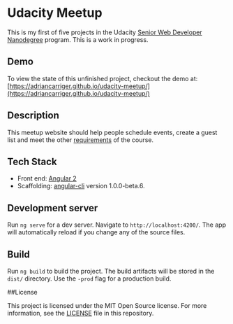 # Udacity Meetup

This is my first of five projects in the Udacity [Senior Web Developer Nanodegree](https://www.udacity.com/course/senior-web-developer-nanodegree--nd802) program. This is a work in progress.

## Demo

To view the state of this unfinished project, checkout the demo at: [https://adriancarriger.github.io/udacity-meetup/](https://adriancarriger.github.io/udacity-meetup/)

## Description

This meetup website should help people schedule events, create a guest list and meet the other [requirements](REQUIREMENTS.md) of the course.

## Tech Stack

* Front end: [Angular 2](https://github.com/angular/angular)
* Scaffolding: [angular-cli](https://github.com/angular/angular-cli) version 1.0.0-beta.6.

## Development server
Run `ng serve` for a dev server. Navigate to `http://localhost:4200/`. The app will automatically reload if you change any of the source files.

## Build

Run `ng build` to build the project. The build artifacts will be stored in the `dist/` directory. Use the `-prod` flag for a production build.

##License

This project is licensed under the MIT Open Source license. For more information, see the [LICENSE](LICENSE) file in this repository.
